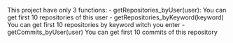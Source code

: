 This project have only 3 functions:
    - getRepositories_byUser(user):
            You can get first 10 repositories of this user
    - getRepositories_byKeyword(keyword)
            You can get first 10 repositories by keyword witch you enter
    - getCommits_byUser(user)
            You can get first 10 commits of this repository